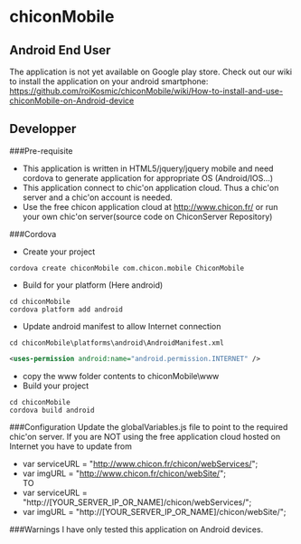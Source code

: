 # chiconMobile
## Android End User
The application is not yet available on Google play store. Check out our wiki to install the application on your android smartphone:
https://github.com/roiKosmic/chiconMobile/wiki/How-to-install-and-use-chiconMobile-on-Android-device

## Developper
###Pre-requisite
* This application is written in HTML5/jquery/jquery mobile and need cordova to generate application for appropriate OS (Android/IOS...)
* This application connect to chic'on application cloud. Thus a chic'on server and a chic'on account is needed.
* Use the free chicon application cloud at http://www.chicon.fr/ or run your own chic'on server(source code on ChiconServer Repository)

###Cordova
* Create your project
```
cordova create chiconMobile com.chicon.mobile ChiconMobile  
```
* Build for your platform (Here android)
```
cd chiconMobile
cordova platform add android 
```
* Update android manifest to allow Internet connection
``` 
cd chiconMobile\platforms\android\AndroidManifest.xml
``` 
``` xml
<uses-permission android:name="android.permission.INTERNET" />
```
* copy the www folder contents to chiconMobile\www
* Build your project
``` 
cd chiconMobile
cordova build android
``` 

###Configuration
Update the globalVariables.js file to point to the required chic'on server.
If you are NOT using the free application cloud hosted on Internet you have to update from
* var serviceURL = "http://www.chicon.fr/chicon/webServices/";
* var imgURL = "http://www.chicon.fr/chicon/webSite/";   
TO
* var serviceURL = "http://[YOUR_SERVER_IP_OR_NAME]/chicon/webServices/";
* var imgURL = "http://[YOUR_SERVER_IP_OR_NAME]/chicon/webSite/";   


###Warnings
I have only tested this application on Android devices.
